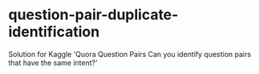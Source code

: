 # question-pair-duplicate-identification
Solution for Kaggle 'Quora Question Pairs Can you identify question pairs that have the same intent?'
